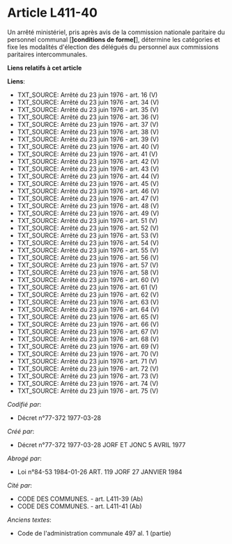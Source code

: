 # Article L411-40

Un arrêté ministériel, pris après avis de la commission nationale paritaire du personnel communal [**]conditions de
forme[**], détermine les catégories et fixe les modalités d'élection des délégués du personnel aux commissions paritaires
intercommunales.

**Liens relatifs à cet article**

**Liens**:

  - TXT_SOURCE: Arrêté du 23 juin 1976 - art. 16 (V)
  - TXT_SOURCE: Arrêté du 23 juin 1976 - art. 34 (V)
  - TXT_SOURCE: Arrêté du 23 juin 1976 - art. 35 (V)
  - TXT_SOURCE: Arrêté du 23 juin 1976 - art. 36 (V)
  - TXT_SOURCE: Arrêté du 23 juin 1976 - art. 37 (V)
  - TXT_SOURCE: Arrêté du 23 juin 1976 - art. 38 (V)
  - TXT_SOURCE: Arrêté du 23 juin 1976 - art. 39 (V)
  - TXT_SOURCE: Arrêté du 23 juin 1976 - art. 40 (V)
  - TXT_SOURCE: Arrêté du 23 juin 1976 - art. 41 (V)
  - TXT_SOURCE: Arrêté du 23 juin 1976 - art. 42 (V)
  - TXT_SOURCE: Arrêté du 23 juin 1976 - art. 43 (V)
  - TXT_SOURCE: Arrêté du 23 juin 1976 - art. 44 (V)
  - TXT_SOURCE: Arrêté du 23 juin 1976 - art. 45 (V)
  - TXT_SOURCE: Arrêté du 23 juin 1976 - art. 46 (V)
  - TXT_SOURCE: Arrêté du 23 juin 1976 - art. 47 (V)
  - TXT_SOURCE: Arrêté du 23 juin 1976 - art. 48 (V)
  - TXT_SOURCE: Arrêté du 23 juin 1976 - art. 49 (V)
  - TXT_SOURCE: Arrêté du 23 juin 1976 - art. 51 (V)
  - TXT_SOURCE: Arrêté du 23 juin 1976 - art. 52 (V)
  - TXT_SOURCE: Arrêté du 23 juin 1976 - art. 53 (V)
  - TXT_SOURCE: Arrêté du 23 juin 1976 - art. 54 (V)
  - TXT_SOURCE: Arrêté du 23 juin 1976 - art. 55 (V)
  - TXT_SOURCE: Arrêté du 23 juin 1976 - art. 56 (V)
  - TXT_SOURCE: Arrêté du 23 juin 1976 - art. 57 (V)
  - TXT_SOURCE: Arrêté du 23 juin 1976 - art. 58 (V)
  - TXT_SOURCE: Arrêté du 23 juin 1976 - art. 60 (V)
  - TXT_SOURCE: Arrêté du 23 juin 1976 - art. 61 (V)
  - TXT_SOURCE: Arrêté du 23 juin 1976 - art. 62 (V)
  - TXT_SOURCE: Arrêté du 23 juin 1976 - art. 63 (V)
  - TXT_SOURCE: Arrêté du 23 juin 1976 - art. 64 (V)
  - TXT_SOURCE: Arrêté du 23 juin 1976 - art. 65 (V)
  - TXT_SOURCE: Arrêté du 23 juin 1976 - art. 66 (V)
  - TXT_SOURCE: Arrêté du 23 juin 1976 - art. 67 (V)
  - TXT_SOURCE: Arrêté du 23 juin 1976 - art. 68 (V)
  - TXT_SOURCE: Arrêté du 23 juin 1976 - art. 69 (V)
  - TXT_SOURCE: Arrêté du 23 juin 1976 - art. 70 (V)
  - TXT_SOURCE: Arrêté du 23 juin 1976 - art. 71 (V)
  - TXT_SOURCE: Arrêté du 23 juin 1976 - art. 72 (V)
  - TXT_SOURCE: Arrêté du 23 juin 1976 - art. 73 (V)
  - TXT_SOURCE: Arrêté du 23 juin 1976 - art. 74 (V)
  - TXT_SOURCE: Arrêté du 23 juin 1976 - art. 75 (V)

_Codifié par_:

  - Décret n°77-372 1977-03-28

_Créé par_:

  - Décret n°77-372 1977-03-28 JORF ET JONC 5 AVRIL 1977

_Abrogé par_:

  - Loi n°84-53 1984-01-26 ART. 119 JORF 27 JANVIER 1984

_Cité par_:

  - CODE DES COMMUNES. - art. L411-39 (Ab)
  - CODE DES COMMUNES. - art. L411-41 (Ab)

_Anciens textes_:

  - Code de l'administration communale 497 al. 1 (partie)
